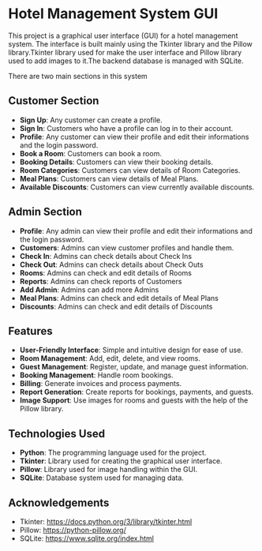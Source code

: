# Hotel Management System GUI

This project is a graphical user interface (GUI) for a hotel management system. The interface is built mainly using the Tkinter library and the Pillow library.Tkinter library used for make the user interface and Pillow library used to add images to it.The backend database is managed with SQLite.

There are two main sections in this system

## Customer Section

- **Sign Up**: Any customer can create a profile.
- **Sign In**: Customers who have a profile can log in to their account.
- **Profile**: Any customer can view their profile and edit their informations and the login password.
- **Book a Room**: Customers can book a room.
- **Booking Details**: Customers can view their booking details.
- **Room Categories**: Customers can view details of Room Categories.
- **Meal Plans**: Customers can view details of Meal Plans.
- **Available Discounts**: Customers can view currently available discounts.

## Admin Section
- **Profile**: Any admin can view their profile and edit their informations and the login password.
- **Customers**: Admins can view customer profiles and handle them.
- **Check In**: Admins can check details about Check Ins 
- **Check Out**: Admins can check details about Check Outs 
- **Rooms**: Admins can check and edit details of Rooms
- **Reports**: Admins can check reports of Customers
- **Add Admin**: Admins can add more Admins
- **Meal Plans**: Admins can check and edit details of Meal Plans
- **Discounts**: Admins can check and edit details of Discounts


## Features

- **User-Friendly Interface**: Simple and intuitive design for ease of use.
- **Room Management**: Add, edit, delete, and view rooms.
- **Guest Management**: Register, update, and manage guest information.
- **Booking Management**: Handle room bookings.
- **Billing**: Generate invoices and process payments.
- **Report Generation**: Create reports for bookings, payments, and guests.
- **Image Support**: Use images for rooms and guests with the help of the Pillow library.

## Technologies Used

- **Python**: The programming language used for the project.
- **Tkinter**: Library used for creating the graphical user interface.
- **Pillow**: Library used for image handling within the GUI.
- **SQLite**: Database system used for managing data.

## Acknowledgements

- Tkinter: https://docs.python.org/3/library/tkinter.html
- Pillow: https://python-pillow.org/
- SQLite: https://www.sqlite.org/index.html
